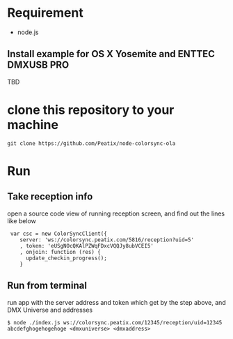 # Requirement

* node.js

## Install example for OS X Yosemite and ENTTEC DMXUSB PRO

TBD

# clone this repository to your machine

`git clone https://github.com/Peatix/node-colorsync-ola`

# Run

## Take reception info

open a source code view of running reception screen, and find out the lines like below

```
 var csc = new ColorSyncClient({
    server: 'ws://colorsync.peatix.com/5816/reception?uid=5'
    , token: 'eUSgNOcQKAlPZWqFDxcVQQJy8ubVCEI5'
    , onjoin: function (res) {
      update_checkin_progress();
    }
```

## Run from terminal

run app with the server address and token which get by the step above, and DMX Universe and addresses
```
$ node ./index.js ws://colorsync.peatix.com/12345/reception/uid=12345 abcdefghogehogehoge <dmxuniverse> <dmxaddress>
```

